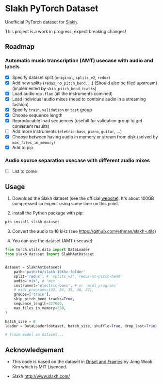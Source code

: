 # Slakh PyTorch Dataset

Unofficial PyTorch dataset for [Slakh](http://www.slakh.com/).

This project is a work in progress, expect breaking changes!

## Roadmap

### Automatic music transcription (AMT) usecase with audio and labels

- [x] Specify dataset split (`original`, `splits_v2`, `redux`)
- [x] Add new splits (`redux_no_pitch_bend`, ...) (Should also be filed upstream) (implemented by `skip_pitch_bend_tracks`)
- [x] Load audio `mix.flac` (all the instruments comined)
- [x] Load individual audio mixes (need to combine audio in a streaming fashion)
- [x] Specify `train`, `validation` or `test` group
- [x] Choose sequence length
- [x] Reproducable load sequences (usefull for validation group to get consistent results)
- [ ] Add more instruments (`eletric-bass`, `piano`, `guitar`, ...)
- [x] Choose between having audio in memory or stream from disk (solved by `max_files_in_memory`)
- [x] Add to pip

### Audio source separation usecase with different audio mixes
- [ ] List to come


## Usage

1. Download the Slakh dataset (see the official [website](http://www.slakh.com/)). It's about 100GB compressed so expect using some time on this point.

2. Install the Python package with pip:
```bash
pip install slakh-dataset
```

3. Convert the audio to 16 kHz (see https://github.com/ethman/slakh-utils)

4. You can use the dataset (AMT usecase):

```python
from torch.utils.data import DataLoader
from slakh_dataset import SlakhAmtDataset


dataset = SlakhAmtDataset(
    path='path/to/slakh-16khz-folder'
    split='redux', # 'splits_v2','redux-no-pitch-bend'
    audio='mix', # 'mix'
    instrument='electric-bass', # or `midi_programs`
    # midi_programs=[33, 34, 35, 36, 37],
    groups=['train'],
    skip_pitch_bend_tracks=True,
    sequence_length=327680,
    max_files_in_memory=200,
)

batch_size = 8
loader = DataLoader(dataset, batch_size, shuffle=True, drop_last=True)

# train model on dataset...
```

## Acknowledgement

- This code is based on the dataset in [Onset and Frames](https://github.com/jongwook/onsets-and-frames) by Jong Wook Kim which is MIT Lisenced.

- Slakh http://www.slakh.com/


